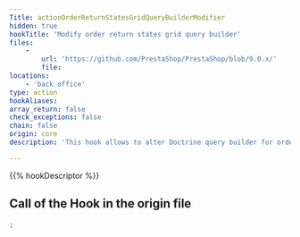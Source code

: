 ```yaml
---
Title: actionOrderReturnStatesGridQueryBuilderModifier
hidden: true
hookTitle: 'Modify order return states grid query builder'
files:
    -
        url: 'https://github.com/PrestaShop/PrestaShop/blob/9.0.x/'
        file: 
locations:
    - 'back office'
type: action
hookAliases: 
array_return: false
check_exceptions: false
chain: false
origin: core
description: 'This hook allows to alter Doctrine query builder for order return states grid'

---
```


{{% hookDescriptor %}}

## Call of the Hook in the origin file

```php
;
```
